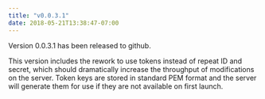 ```yaml
---
title: "v0.0.3.1"
date: 2018-05-21T13:38:47-07:00
---
```


Version 0.0.3.1 has been released to github.

This version includes the rework to use tokens instead of repeat ID
and secret, which should dramatically increase the throughput of
modifications on the server.  Token keys are stored in standard PEM
format and the server will generate them for use if they are not
available on first launch.

